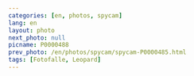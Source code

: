 ```yaml
---
categories: [en, photos, spycam]
lang: en
layout: photo
next_photo: null
picname: P0000488
prev_photo: /en/photos/spycam/spycam-P0000485.html
tags: [Fotofalle, Leopard]
---
```

